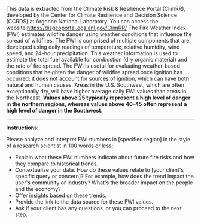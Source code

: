 
This data is extracted from the Climate Risk & Resilience Portal (ClimRR), developed by the Center for Climate Resilience and Decision Science (CCRDS) at Argonne National Laboratory. You can access the website:https://disgeoportal.egs.anl.gov/ClimRR/
The Fire Weather Index (FWI) estimates wildfire danger using weather conditions that influence the spread of wildfires. The FWI is comprised of multiple components that are developed using daily readings of temperature, relative humidity, wind speed, and 24-hour precipitation. This weather information is used to estimate the total fuel available for combustion (dry organic material) and the rate of fire spread. The FWI is useful for evaluating weather-based conditions that heighten the danger of wildfire spread once ignition has occurred; it does not account for sources of ignition, which can have both natural and human causes. Areas in the U.S. Southwest, which are often exceptionally dry, will have higher average daily FWI values than areas in the Northeast. **Values above 25 typically represent a high level of danger in the northern regions, whereas values above 40-45 often represent a high level of danger in the Southwest.**

----------

**Instructions**: 

Please analyze and interpret FWI numbers in [specified region] in the style of a research scientist in 100 words or less:
- Explain what these FWI numbers indicate about future fire risks and how they compare to historical trends.
- Contextualize your data. How do these values relate to [your client's specific query or concern]? For example, how does the trend impact the user's community or industry? What's the broader impact on the people and the economy?
- Offer insights based on these trends. 
- Provide the link to the data source for these FWI values. 
- Ask if your client has any questions, or you can proceed to the next step.